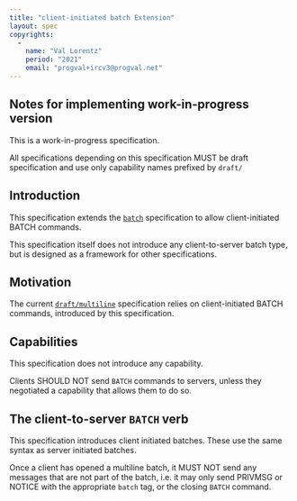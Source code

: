 ```yaml
---
title: "client-initiated batch Extension"
layout: spec
copyrights:
  -
    name: "Val Lorentz"
    period: "2021"
    email: "progval+ircv3@progval.net"
---
```


## Notes for implementing work-in-progress version

This is a work-in-progress specification.

All specifications depending on this specification MUST be draft specification
and use only capability names prefixed by `draft/`

## Introduction

This specification extends the [`batch`][] specification to allow
client-initiated BATCH commands.

This specification itself does not introduce any client-to-server
batch type, but is designed as a framework for other specifications.

## Motivation

The current [`draft/multiline`][] specification relies on client-initiated
BATCH commands, introduced by this specification.

## Capabilities

This specification does not introduce any capability.

Clients SHOULD NOT send `BATCH` commands to servers, unless they negotiated
a capability that allows them to do so.

## The client-to-server `BATCH` verb

This specification introduces client initiated batches.
These use the same syntax as server initiated batches.

Once a client has opened a multiline batch, it MUST NOT send any messages
that are not part of the batch, i.e. it may only send PRIVMSG or NOTICE
with the appropriate `batch` tag, or the closing `BATCH` command.


[`batch`]: ../extensions/batch.html
[`draft/multiline`]: ../extensions/multiline.html
